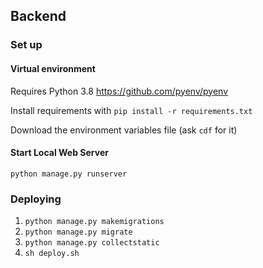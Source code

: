 ## Backend

### Set up

#### Virtual environment
Requires Python 3.8 https://github.com/pyenv/pyenv

Install requirements with `pip install -r requirements.txt`

Download the environment variables file (ask `cdf` for it)

#### Start Local Web Server
 `python manage.py runserver`

### Deploying

1. `python manage.py makemigrations`
2. `python manage.py migrate`
2. `python manage.py collectstatic`
3. `sh deploy.sh`
